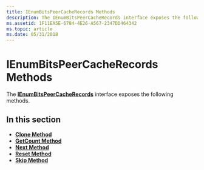 ```yaml
---
title: IEnumBitsPeerCacheRecords Methods
description: The IEnumBitsPeerCacheRecords interface exposes the following methods.
ms.assetid: 1F11EA5E-6784-4E26-A567-2347DD464342
ms.topic: article
ms.date: 05/31/2018
---
```


# IEnumBitsPeerCacheRecords Methods

The [**IEnumBitsPeerCacheRecords**](/windows/desktop/api/Bits3_0/nn-bits3_0-ienumbitspeercacherecords) interface exposes the following methods.

## In this section

-   [**Clone Method**](/windows/desktop/api/Bits3_0/nf-bits3_0-ienumbitspeercacherecords-clone)
-   [**GetCount Method**](/windows/desktop/api/Bits3_0/nf-bits3_0-ienumbitspeercacherecords-getcount)
-   [**Next Method**](/windows/desktop/api/Bits3_0/nf-bits3_0-ienumbitspeercacherecords-next)
-   [**Reset Method**](/windows/desktop/api/Bits3_0/nf-bits3_0-ienumbitspeercacherecords-reset)
-   [**Skip Method**](/windows/desktop/api/Bits3_0/nf-bits3_0-ienumbitspeercacherecords-skip)

 

 




